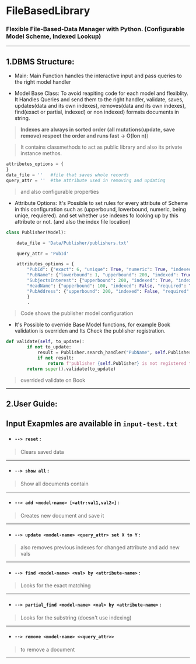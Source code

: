 # FileBasedLibrary

### Flexible File-Based-Data Manager with Python. (Configurable Model Scheme, Indexed Lookup)

---

## 1.DBMS Structure:

* Main:
Main Function handles the interactive input and pass queries to the right model handler

* Model Base Class:
To avoid reapiting code for each model and flexiblity. It Handles Queries and send them to the right handler, validate, saves, updates(data and its own indexes), removes(data and its own indexes), find(exact or partial, indexed) or non indexed) formats documents in string.
>**Indexes are always in sorted order (all mutations(update, save remove) respect the order and runs fast -> O(lon n)**)

>It contains classmethods to act as public library and also its private instance methos.

```python
attributes_options = {
}
data_file = ''   #file that saves whole records
query_attr = ''  #the attribute used in removing and updating
```

>and also configurable properties

* Attribute Options:
It's Possible to set rules for every attribute of Scheme in this configuration such as (upperbound, lowerbound, numeric, being uniqe, requiered). and set whether use indexes fo looking up by this attribute or not. (and also the index file location)

```python
class Publisher(Model):

    data_file = 'Data/Publisher/publishers.txt'

    query_attr = 'PubId'    

    attributes_options = {
        "PubId": {"exact": 6, "unique": True, "numeric": True, "indexed": True, "index_file": "Data/Publisher/PublisherPubIdIndex.txt", "required": True},
        "PubName": {"lowerbound": 1, "upperbound": 200, "indexed": True, "index_file": "Data/Publisher/PublisherNameIndex.txt", "required": True},
        "SubjectsInterest": {"upperbound": 200, "indexed": True, "index_file": "Data/Publisher/PublishesrSubjectsInterestIndex.txt", "required": True},
        "HeadName": {"upperbound": 100, "indexed": False, "required": True},
        "PubAddress": {"upperbound": 200, "indexed": False, "required": True},
        }
        .

```
>Code shows the publisher model configuration

* It's Possible to override Base Model functions, for example Book validation is overriden and Its Check the publisher registration.
```python
def validate(self, to_update):
        if not to_update:    
            result = Publisher.search_handler("PubName", self.Publisher)
            if not result:
                return f'publisher {self.Publisher} is not registered to Publishers'
        return super().validate(to_update)
```
>overrided validate on Book
---
## 2.User Guide:

## Input Exapmles are available in `input-test.txt`

- #### `--> reset` : 
>Clears saved data 
---
- #### `--> show all` : 
>Show all documents contain
---
- #### `--> add <model-name> [<attr:val1,val2>]` : 
>Creates new document and save it
---
- #### `--> update <model-name> <query_attr> set X to Y` :
> also removes previous indexes for changed attribute and add new vals
---
- #### `--> find <model-name> <val> by <attribute-name>` :
>Looks for the exact matching
---
- #### `--> partial_find <model-name> <val> by <attribute-name>` :
>Looks for the substring (doesn't use indexing)
---
- #### `--> remove <model-name> <<query_attr>>` 
> to remove a document
---

